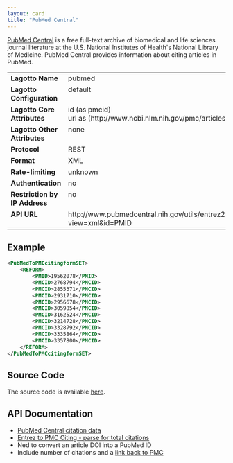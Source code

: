 ```yaml
---
layout: card
title: "PubMed Central"
---
```


[PubMed Central](http://www.ncbi.nlm.nih.gov/pmc/) is a free full-text archive of biomedical and life sciences journal literature at the U.S. National Institutes of Health's National Library of Medicine. PubMed Central provides information about citing articles in PubMed.

<table width=100% border="0" cellspacing="0" cellpadding="0">
<tbody>
<tr>
<td valign="top" width=20%><strong>Lagotto Name</strong></td>
<td valign="top" width=80%>pubmed</td>
</tr>
<tr>
<td valign="top" width=20%><strong>Lagotto Configuration</strong></td>
<td valign="top" width=80%>default</td>
</tr>
<tr>
<td valign="top" width=20%><strong>Lagotto Core Attributes</strong></td>
<td valign="top" width=80%>id (as pmcid)<br/>url as (http://www.ncbi.nlm.nih.gov/pmc/articles/PMCID)</td>
</tr>
<td valign="top" width=20%><strong>Lagotto Other Attributes</strong></td>
<td valign="top" width=80%>none</td>
</tr>
<tr>
<td valign="top" width=30%><strong>Protocol</strong></td>
<td valign="top" width=70%>REST</td>
</tr>
<tr>
<td valign="top" width=30%><strong>Format</strong></td>
<td valign="top" width=70%>XML</td>
</tr>
<tr>
<td valign="top" width=20%><strong>Rate-limiting</strong></td>
<td valign="top" width=80%>unknown</td>
</tr>
<tr>
<td valign="top" width=20%><strong>Authentication</strong></td>
<td valign="top" width=80%>no</td>
</tr>
<tr>
<td valign="top" width=20%><strong>Restriction by IP Address</strong></td>
<td valign="top" width=80%>no</td>
</tr>
<tr>
<td valign="top" width=20%><strong>API URL</strong></td>
<td valign="top" width=80%>http://www.pubmedcentral.nih.gov/utils/entrez2pmcciting.cgi?view=xml&id=PMID</td>
</tr>
</tbody>
</table>

## Example

```xml
<PubMedToPMCcitingformSET>
	<REFORM>
		<PMID>19562078</PMID>
		<PMCID>2768794</PMCID>
		<PMCID>2855371</PMCID>
		<PMCID>2931710</PMCID>
		<PMCID>2956678</PMCID>
		<PMCID>3059854</PMCID>
		<PMCID>3162524</PMCID>
		<PMCID>3214728</PMCID>
		<PMCID>3328792</PMCID>
		<PMCID>3335864</PMCID>
		<PMCID>3357800</PMCID>
	</REFORM>
</PubMedToPMCcitingformSET>
```

## Source Code
The source code is available [here](https://github.com/lagotto/lagotto/blob/master/app/models/sources/pub_med.rb).

## API Documentation
* [PubMed Central citation data](http://www.pubmedcentral.nih.gov/utils/)
* [Entrez to PMC Citing - parse for total citations](http://www.pubmedcentral.nih.gov/utils/entrez2pmcciting.cgi)
* Ned to convert an article DOI into a PubMed ID
* Include number of citations and a [link back to PMC](http://www.pubmedcentral.nih.gov/articlerender.fcgi?artid=1751066)
